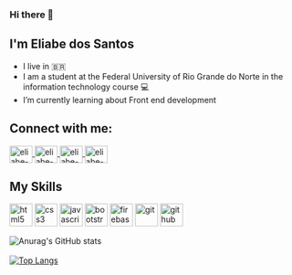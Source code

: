 ### Hi there 👋
## I'm Eliabe dos Santos

- I live in 🇧🇷
- I am a student at the Federal University of Rio Grande do Norte in the information technology course 💻
- I’m currently learning about Front end development 

## Connect with me:

<a href="https://www.linkedin.com/in/eliabedossantos/" target="_blank">
  <img align="center" alt="eliabe-linkedin" height="30" width="40" src="https://cdn.jsdelivr.net/npm/simple-icons@3.0.1/icons/linkedin.svg" style="max-width:100%;">
</a>
<a href="https://www.instagram.com/eliab_so/" target="_blank">
  <img align="center" alt="eliabe-instagram" height="30" width="40" src="https://cdn.jsdelivr.net/npm/simple-icons@3.0.1/icons/instagram.svg" style="max-width:100%;">
</a>
<a href="mailto:eliabe.s.o36@gmail.com">
  <img align="center" alt="eliabe-email" height="30" width="40" src="https://cdn.jsdelivr.net/npm/simple-icons@3.0.1/icons/gmail.svg" style="max-width:100%;">
</a>
<a href="https://wa.me/qr/GB4MGM7NAGD5B1" target="_blank">
  <img align="center" alt="eliabe-whatsapp" height="30" width="40" src="https://cdn.jsdelivr.net/npm/simple-icons@3.0.1/icons/whatsapp.svg" style="max-width:100%;">
</a>

## My Skills

<img alt="html5" height="40" width="40" src="https://cdn.jsdelivr.net/gh/devicons/devicon/icons/html5/html5-original.svg" style="max-width:100%;"></img>
<img alt="css3" height="40" width="40" src="https://cdn.jsdelivr.net/gh/devicons/devicon/icons/css3/css3-original.svg" style="max-width:100%;"></img>
<img alt="javascript" height="40" width="40" src="https://cdn.jsdelivr.net/gh/devicons/devicon/icons/javascript/javascript-original.svg" style="max-width:100%;"></img>
<img alt="bootstrap" height="40" width="40" src="https://cdn.jsdelivr.net/gh/devicons/devicon/icons/bootstrap/bootstrap-plain.svg" style="max-width:100%;"></img>
<img alt="firebase" height="40" width="40" src="https://cdn.jsdelivr.net/gh/devicons/devicon/icons/firebase/firebase-plain-wordmark.svg" style="max-width:100%;"></img>
<img alt="git" height="40" width="40" src="https://cdn.jsdelivr.net/gh/devicons/devicon/icons/git/git-original.svg" style="max-width:100%;"></img>
<img alt="github" height="40" width="40" src="https://cdn.jsdelivr.net/gh/devicons/devicon/icons/github/github-original.svg" style="max-width:100%;">


![Anurag's GitHub stats](https://github-readme-stats.vercel.app/api?username=eliabedossantos&show_icons=true&theme=tokyonight)
<br>
<br>
[![Top Langs](https://github-readme-stats.vercel.app/api/top-langs/?username=eliabedossantos)](https://github.com/eliabedossantos/github-readme-stats)
<!--
**eliabedossantos/eliabedossantos** is a ✨ _special_ ✨ repository because its `README.md` (this file) appears on your GitHub profile.

Here are some ideas to get you started:

- 🔭 I’m currently working on ...
- 🌱 I’m currently learning ...
- 👯 I’m looking to collaborate on ...
- 🤔 I’m looking for help with ...
- 💬 Ask me about ...
- 📫 How to reach me: ...
- 😄 Pronouns: ...
- ⚡ Fun fact: ...
-->
